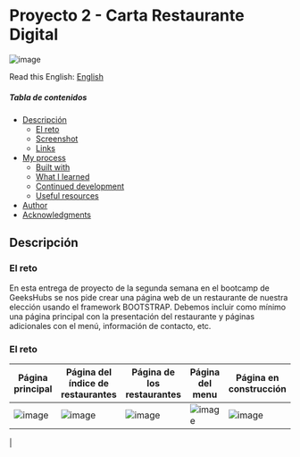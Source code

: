 # Proyecto 2 - Carta Restaurante Digital 

![image](https://user-images.githubusercontent.com/53578007/215535351-a7a2b680-e6c5-488f-b07a-b6bc0a081286.png)

Read this English: [English](README_EN.md) 

##### Tabla de contenidos

- [Descripción](#descripción)
  - [El reto](#el-reto)
  - [Screenshot](#screenshot)
  - [Links](#links)
- [My process](#my-process)
  - [Built with](#built-with)
  - [What I learned](#what-i-learned)
  - [Continued development](#continued-development)
  - [Useful resources](#useful-resources)
- [Author](#author)
- [Acknowledgments](#acknowledgments)




## Descripción

### El reto

En esta entrega de proyecto de la segunda semana en el bootcamp de GeeksHubs se nos pide crear una página web de un restaurante de nuestra elección usando el framework BOOTSTRAP. Debemos incluir como mínimo una página principal con la presentación del restaurante y páginas adicionales con el menú, información de contacto, etc.

### El reto

|Página principal|Página del índice de restaurantes|Página de los restaurantes|Página del menu|Página en construcción|
|-|-|-|-|-|
|![image](https://user-images.githubusercontent.com/53578007/215538729-91e57b2c-2be4-4394-a7b9-257a8f609882.png)|![image](https://user-images.githubusercontent.com/53578007/215538871-e8415722-4b81-4ed5-93b0-cdf6108ad224.png)|![image](https://user-images.githubusercontent.com/53578007/215539131-104e0338-cdd5-414b-9a0e-5122c438749b.png)|![image](https://user-images.githubusercontent.com/53578007/215539731-e20c05ae-db8e-4b05-abbc-9880c25ad4d1.png)|![image](https://user-images.githubusercontent.com/53578007/215540606-a0694485-ddd8-4340-8d44-7ce271243770.png)

|




